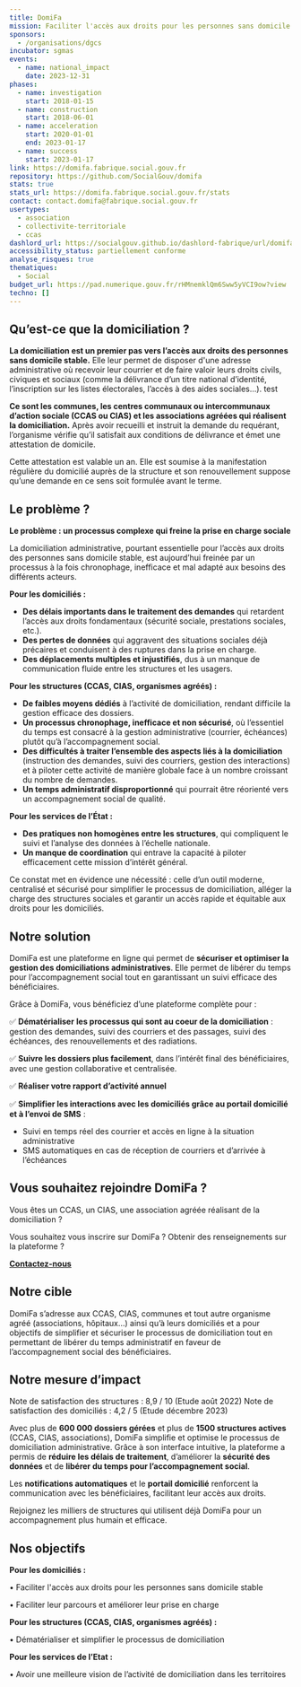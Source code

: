 ```yaml
---
title: DomiFa
mission: Faciliter l'accès aux droits pour les personnes sans domicile stable, en simplifiant la gestion de la domiciliation
sponsors:
  - /organisations/dgcs
incubator: sgmas
events:
  - name: national_impact
    date: 2023-12-31
phases:
  - name: investigation
    start: 2018-01-15
  - name: construction
    start: 2018-06-01
  - name: acceleration
    start: 2020-01-01
    end: 2023-01-17
  - name: success
    start: 2023-01-17
link: https://domifa.fabrique.social.gouv.fr
repository: https://github.com/SocialGouv/domifa
stats: true
stats_url: https://domifa.fabrique.social.gouv.fr/stats
contact: contact.domifa@fabrique.social.gouv.fr
usertypes:
  - association
  - collectivite-territoriale
  - ccas
dashlord_url: https://socialgouv.github.io/dashlord-fabrique/url/domifa-fabrique-social-gouv-fr/
accessibility_status: partiellement conforme
analyse_risques: true
thematiques:
  - Social
budget_url: https://pad.numerique.gouv.fr/rHMnemklQm6Sww5yVCI9ow?view
techno: []
---
```

## Qu’est-ce que la domiciliation ? 

**La domiciliation est un premier pas vers l’accès aux droits des personnes sans domicile stable.**
Elle leur permet de disposer d'une adresse administrative où recevoir leur courrier et de faire valoir leurs droits civils, civiques et sociaux (comme la délivrance d’un titre national d’identité, l’inscription sur les listes électorales, l’accès à des aides sociales…). test

**Ce sont les communes, les centres communaux ou intercommunaux d’action sociale (CCAS ou CIAS) et les associations agréées qui réalisent la domiciliation.** Après avoir recueilli et instruit la demande du requérant, l’organisme vérifie qu’il satisfait aux conditions de délivrance et émet une attestation de domicile.

Cette attestation est valable un an. Elle est soumise à la manifestation régulière du domicilié auprès de la structure et son renouvellement suppose qu’une demande en ce sens soit formulée avant le terme.

## Le problème ? 
**Le problème : un processus complexe qui freine la prise en charge sociale**

La domiciliation administrative, pourtant essentielle pour l’accès aux droits des personnes sans domicile stable, est aujourd’hui freinée par un processus à la fois chronophage, inefficace et mal adapté aux besoins des différents acteurs.

**Pour les domiciliés :**

- **Des délais importants dans le traitement des demandes** qui retardent l’accès aux droits fondamentaux (sécurité sociale, prestations sociales, etc.).
- **Des pertes de données** qui aggravent des situations sociales déjà précaires et conduisent à des ruptures dans la prise en charge.
- **Des déplacements multiples et injustifiés**, dus à un manque de communication fluide entre les structures et les usagers.

**Pour les structures (CCAS, CIAS, organismes agréés) :**

- **De faibles moyens dédiés** à l’activité de domiciliation, rendant difficile la gestion efficace des dossiers.
- **Un processus chronophage, inefficace et non sécurisé**, où l’essentiel du temps est consacré à la gestion administrative (courrier, échéances) plutôt qu’à l’accompagnement social.
- **Des difficultés à traiter l’ensemble des aspects liés à la domiciliation** (instruction des demandes, suivi des courriers, gestion des interactions) et à piloter cette activité de manière globale face à un nombre croissant du nombre de demandes.
- **Un temps administratif disproportionné** qui pourrait être réorienté vers un accompagnement social de qualité.

**Pour les services de l’État :**

- **Des pratiques non homogènes entre les structures**, qui compliquent le suivi et l’analyse des données à l’échelle nationale.
- **Un manque de coordination** qui entrave la capacité à piloter efficacement cette mission d’intérêt général.

Ce constat met en évidence une nécessité : celle d’un outil moderne, centralisé et sécurisé pour simplifier le processus de domiciliation, alléger la charge des structures sociales et garantir un accès rapide et équitable aux droits pour les domiciliés.

## Notre solution
DomiFa est une plateforme en ligne qui permet de **sécuriser et optimiser la gestion des domiciliations administratives**. Elle permet de libérer du temps pour l’accompagnement social tout en garantissant un suivi efficace des bénéficiaires.

Grâce à DomiFa, vous bénéficiez d’une plateforme complète pour :

✅ **Dématérialiser** **les processus qui sont au coeur de la domiciliation** : gestion des demandes, suivi des courriers et des passages, suivi des échéances, des renouvellements et des radiations.

✅ **Suivre les dossiers plus facilement**, dans l’intérêt final des bénéficiaires, avec une gestion collaborative et centralisée.

✅ **Réaliser votre rapport d’activité annuel** 

✅ **Simplifier les interactions avec les domiciliés grâce au portail domicilié et à l’envoi de SMS** :

- Suivi en temps réel des courrier et accès en ligne à la situation administrative
- SMS automatiques en cas de réception de courriers et d’arrivée à l’échéances

##  Vous souhaitez rejoindre DomiFa ?

Vous êtes un CCAS, un CIAS, une association agréée réalisant de la domiciliation ?

Vous souhaitez vous inscrire sur DomiFa ? Obtenir des renseignements sur la plateforme ?

**[Contactez-nous](mailto:contact.domifa@fabrique.social.gouv.fr)**

## Notre cible

DomiFa s’adresse aux CCAS, CIAS, communes et tout autre organisme agréé (associations, hôpitaux…) ainsi qu’à leurs domiciliés et a pour objectifs de simplifier et sécuriser le processus de domiciliation tout en permettant de libérer du temps administratif en faveur de l’accompagnement social des bénéficiaires.

## Notre mesure d’impact

Note de satisfaction des structures : 8,9 / 10 (Etude août 2022)
Note de satisfaction des domiciliés : 4,2 / 5 (Etude décembre 2023)

Avec plus de **600 000 dossiers gérées** et plus de **1500 structures actives** (CCAS, CIAS, associations), DomiFa simplifie et optimise le processus de domiciliation administrative. Grâce à son interface intuitive, la plateforme a permis de **réduire les délais de traitement**, d’améliorer la **sécurité des données** et de **libérer du temps pour l’accompagnement social**. 

Les **notifications automatiques** et le **portail domicilié** renforcent la communication avec les bénéficiaires, facilitant leur accès aux droits.

Rejoignez les milliers de structures qui utilisent déjà DomiFa pour un accompagnement plus humain et efficace.

## Nos objectifs

**Pour les domiciliés :**

•	Faciliter l'accès aux droits pour les personnes sans domicile stable

•	Faciliter leur parcours et améliorer leur prise en charge

**Pour les structures (CCAS, CIAS, organismes agréés) :**

•	Dématérialiser et simplifier le processus de domiciliation

**Pour les services de l’Etat :**

•	Avoir une meilleure vision de l’activité de domiciliation dans les territoires